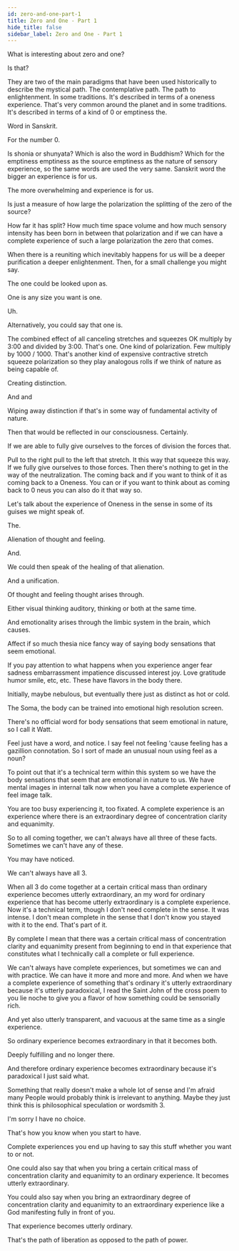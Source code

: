 ```yaml
---
id: zero-and-one-part-1
title: Zero and One - Part 1
hide_title: false
sidebar_label: Zero and One - Part 1
---
```



What is interesting about zero and one?

Is that?

They are two of the main paradigms that have been used historically to describe the mystical path. The contemplative path. The path to enlightenment. In some traditions. It's described in terms of a oneness experience. That's very common around the planet and in some traditions. It's described in terms of a kind of 0 or emptiness the.

Word in Sanskrit.

For the number 0.

Is shonia or shunyata? Which is also the word in Buddhism? Which for the emptiness emptiness as the source emptiness as the nature of sensory experience, so the same words are used the very same. Sanskrit word the bigger an experience is for us.

The more overwhelming and experience is for us.

Is just a measure of how large the polarization the splitting of the zero of the source?

How far it has split? How much time space volume and how much sensory intensity has been born in between that polarization and if we can have a complete experience of such a large polarization the zero that comes.

When there is a reuniting which inevitably happens for us will be a deeper purification a deeper enlightenment. Then, for a small challenge you might say.

The one could be looked upon as.

One is any size you want is one.

Uh.

Alternatively, you could say that one is.

The combined effect of all canceling stretches and squeezes OK multiply by 3:00 and divided by 3:00. That's one. One kind of polarization. Few multiply by 1000 / 1000. That's another kind of expensive contractive stretch squeeze polarization so they play analogous rolls if we think of nature as being capable of.

Creating distinction.

And and

Wiping away distinction if that's in some way of fundamental activity of nature.

Then that would be reflected in our consciousness. Certainly.

If we are able to fully give ourselves to the forces of division the forces that.

Pull to the right pull to the left that stretch. It this way that squeeze this way. If we fully give ourselves to those forces. Then there's nothing to get in the way of the neutralization. The coming back and if you want to think of it as coming back to a Oneness. You can or if you want to think about as coming back to 0 neus you can also do it that way so.

Let's talk about the experience of Oneness in the sense in some of its guises we might speak of.

The.

Alienation of thought and feeling.

And.

We could then speak of the healing of that alienation.

And a unification.

Of thought and feeling thought arises through.

Either visual thinking auditory, thinking or both at the same time.

And emotionality arises through the limbic system in the brain, which causes.

Affect if so much thesia nice fancy way of saying body sensations that seem emotional.

If you pay attention to what happens when you experience anger fear sadness embarrassment impatience discussed interest joy. Love gratitude humor smile, etc, etc. These have flavors in the body there.

Initially, maybe nebulous, but eventually there just as distinct as hot or cold.

The Soma, the body can be trained into emotional high resolution screen.

There's no official word for body sensations that seem emotional in nature, so I call it Watt.

Feel just have a word, and notice. I say feel not feeling 'cause feeling has a gazillion connotation. So I sort of made an unusual noun using feel as a noun?

To point out that it's a technical term within this system so we have the body sensations that seem that are emotional in nature to us. We have mental images in internal talk now when you have a complete experience of feel image talk.

You are too busy experiencing it, too fixated. A complete experience is an experience where there is an extraordinary degree of concentration clarity and equanimity.

So to all coming together, we can't always have all three of these facts. Sometimes we can't have any of these.

You may have noticed.

We can't always have all 3.

When all 3 do come together at a certain critical mass than ordinary experience becomes utterly extraordinary, an my word for ordinary experience that has become utterly extraordinary is a complete experience. Now it's a technical term, though I don't need complete in the sense. It was intense. I don't mean complete in the sense that I don't know you stayed with it to the end. That's part of it.

By complete I mean that there was a certain critical mass of concentration clarity and equanimity present from beginning to end in that experience that constitutes what I technically call a complete or full experience.

We can't always have complete experiences, but sometimes we can and with practice. We can have it more and more and more. And when we have a complete experience of something that's ordinary it's utterly extraordinary because it's utterly paradoxical, I read the Saint John of the cross poem to you lie noche to give you a flavor of how something could be sensorially rich.

And yet also utterly transparent, and vacuous at the same time as a single experience.

So ordinary experience becomes extraordinary in that it becomes both.

Deeply fulfilling and no longer there.

And therefore ordinary experience becomes extraordinary because it's paradoxical I just said what.

Something that really doesn't make a whole lot of sense and I'm afraid many People would probably think is irrelevant to anything. Maybe they just think this is philosophical speculation or wordsmith 3.

I'm sorry I have no choice.

That's how you know when you start to have.

Complete experiences you end up having to say this stuff whether you want to or not.

One could also say that when you bring a certain critical mass of concentration clarity and equanimity to an ordinary experience. It becomes utterly extraordinary.

You could also say when you bring an extraordinary degree of concentration clarity and equanimity to an extraordinary experience like a God manifesting fully in front of you.

That experience becomes utterly ordinary.

That's the path of liberation as opposed to the path of power.

